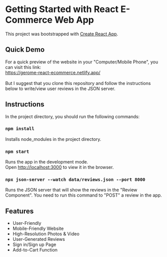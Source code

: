 # Getting Started with React E-Commerce Web App

This project was bootstrapped with [Create React App](https://github.com/facebook/create-react-app).

## Quick Demo
For a quick preview of the website in your "Computer/Mobile Phone", you can visit this link: <br>
https://gerome-react-ecommerce.netlify.app/ <br><br>
But I suggest that you clone this repository and follow the instructions below to write/view user reviews in the JSON server.

## Instructions

In the project directory, you should run the following commands:

### `npm install`
Installs node_modules in the project directory.
### `npm start`
Runs the app in the development mode.\
Open [http://localhost:3000](http://localhost:3000) to view it in the browser.
### `npx json-server --watch data/reviews.json --port 8000`
Runs the JSON server that will show the reviews in the "Review Component". You need to run this command to "POST" a review in the app.

## Features
* User-Friendly
* Mobile-Friendly Website
* High-Resolution Photos & Video
* User-Generated Reviews
* Sign in/Sign up Page
* Add-to-Cart Function

